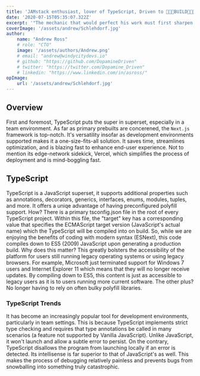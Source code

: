 ```yaml
---
title: 'JAMstack enthusiast, lover of TypeScript, Driven to 🐜🐜🐜BUILD🐜🐜🐜'
date: '2020-07-15T05:35:07.322Z'
excerpt: '"The mechanic that would perfect his work must first sharpen his tools." - Confucius'
coverImage: '/assets/andrew/Schlehdorf.jpg' 
author:
	name: "Andrew Ross"
	# role: "CTO"
	image: '/assets/authors/Andrew.png'
	# email: "andrew@windycitydevs.io"
	# github: "https://github.com/DopamineDriven"
	# twitter: "https://twitter.com/Dopamine_Driven"
	# linkedin: "https://www.linkedin.com/in/asross/"
opImage: 
	url: '/assets/andrew/Schlehdorf.jpg'
---
```


## Overview

First and foremost, TypeScript puts the super in superset, especially in a team environment. As far as primary prebuilts are concerened, the `Next.js` framework is top-notch. It's versatility insofar as development environments supported makes it a one-size-fits-all solution. It saves time, streamlines optimization, and is blazing fast to enhance end-user experience. Not to mention its edge-network sidekick, Vercel, which simplifies the process of deployment and is mind-boggling fast.

## TypeScript

TypeScript is a JavaScript superset, it supports additional properties such as annotations, decorators, generics, interfaces, enums, modules, tuples, and more. It offers a uniqe advantage of having preconfigured polyfill support. How? There is a primary tsconfig.json file in the root of every TypeScript project. Within this file, the "target" key has a corresponding value that specifies the ECMAScript target version (JavaScript's actual name) which the TypeScript will be compiled into on build. So, while we are enjoying the benefits of coding with modern syntax (ESNext), this code compiles down to ES5 (2009) JavaScript upon generating a production build. Why does this matter? This greatly bolsters the accessibility of the platform for users still running legacy operating systems or using legacy browsers. For example, Microsoft just terminated support for Windows 7 users and Internet Explorer 11 which means that they will no longer receive updates. By compiling down to ES5, this content is just as accessible to legacy users as it is to users running more current software. The other plus? No longer having to rely on often bulky polyfill libraries.

### TypeScript Trends

It has become an increasingly popular tool for development environments, particularly in team settings. This is because TypeScript implements strict type checking and requires that type annotations be called in many scenarios (a feature not supported by Vanilla JavaScript). Unlike JavaScript, it won't launch and allow a subtle error to persist. On the contrary, TypeScript disallows the program from launching locally if an error is detected. Its intellisense is far superior to that of JavaScript's as well. This makes the process of debugging relatively painless and prevents bugs from snowballing into something truly catastrophic.